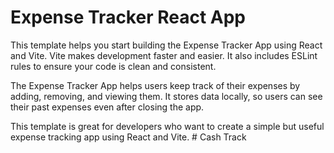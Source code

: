 # Expense Tracker React App

This template helps you start building the Expense Tracker App using React and Vite. Vite makes development faster and easier. It also includes ESLint rules to ensure your code is clean and consistent.

The Expense Tracker App helps users keep track of their expenses by adding, removing, and viewing them. It stores data locally, so users can see their past expenses even after closing the app.

This template is great for developers who want to create a simple but useful expense tracking app using React and Vite.
#   C a s h   T r a c k 
 
 
